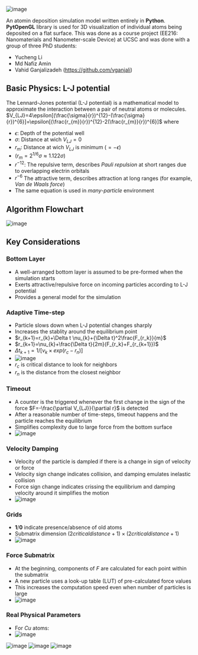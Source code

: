 ![image](https://user-images.githubusercontent.com/3451891/180629522-40221d15-3080-46cd-a5c4-5605326030da.png)

An atomin deposition simulation model written entirely in **Python**. **PytOpenGL** library is used for 3D visualization of individual atoms being deposited on a flat surface. This was done as a course project (EE216: Nanomaterials and Nanometer-scale Device) at UCSC and was done with a group of three PhD students:
- Yucheng Li
- Md Nafiz Amin
- Vahid Ganjalizadeh (https://github.com/vganjali)

## Basic Physics: L-J potential
The Lennard-Jones potential (L-J potential) is a mathematical model to approximate the interaction between a pair of neutral atoms or molecules.
$V_{LJ}=4\epsilon[(\frac{\sigma}{r})^{12}-(\frac{\sigma}{r})^{6}]=\epsilon[(\frac{r_{m}}{r})^{12}-2(\frac{r_{m}}{r})^{6}]$
where
- $\epsilon$: Depth of the potential well
- $\sigma$: Distance at wich $V_{LJ}=0$
- $r_m$: Distance at wich $V_{LJ}$ is minimum ($=-\epsilon$)
- ($r_m=2^{1/6}\sigma\approx1.122\sigma$)
- $r^{-12}$: The repulsive term, describes _Pauli repulsion_ at short ranges due to overlapping electrin orbitals
- $r^{-6}$ The attractive term, describes attraction at long ranges (for example, _Van de Waals force_)
- The same equation is used in _many-particle_ environment
## Algorithm Flowchart
![image](https://user-images.githubusercontent.com/3451891/180628036-f5ebe4eb-5005-4f4d-b9af-f44d51f2eb51.png)
## Key Considerations
### Bottom Layer
- A well-arranged bottom layer is assumed to be pre-formed when the simulation starts
- Exerts attractive/repulsive force on incoming particles according to L-J potential
- Provides a general model for the simulation
### Adaptive Time-step
- Particle slows down when L-J potential changes sharply
- Increases the stablity around the equilibrium point
- $r_{k+1}=r_{k}+\Delta t \nu_{k}+{\Delta t}^2\frac{F_{r_k}}{m}$
- $r_{k+1}=\nu_{k}+\frac{\Delta t}{2m}(F_{r_k}+F_{r_{k+1}})$
- $\Delta t_{k+1}={1}/{[\nu_k \times exp(r_c-r_n)]}$
- ![image](https://user-images.githubusercontent.com/3451891/180628689-55ee6a8d-0911-42f5-9350-632b8240069d.png)
- $r_c$ is critical distance to look for neighbors
- $r_n$ is the distance from the closest neighbor

### Timeout
- A counter is the triggered whenever the first change in the sign of the force $F=-\frac{\partial V_{LJ}}{\partial r}$ is detected
- After a reasonable number of time-steps, timeout happens and the particle reaches the equilibrium
- Simplifies complexity due to large force from the bottom surface
- ![image](https://user-images.githubusercontent.com/3451891/180628981-b93c798e-aefe-426c-98f0-afc8b6939bfc.png)

### Velocity Damping
- Velocity of the particle is dampled if there is a change in sign of velocity or force
- Velocity sign change indicates collision, and damping emulates inelastic collision
- Force sign change indicates crissing the equilibrium and damping velocity around it simplifies the motion
- ![image](https://user-images.githubusercontent.com/3451891/180628811-794cfc2f-8ed6-4389-ad1f-988defebfb52.png)

### Grids
- **1**/**0** indicate presence/absence of old atoms
- Submatrix dimension $(2 critical distance+1) \times (2 critical distance+1)$
- ![image](https://user-images.githubusercontent.com/3451891/180628870-8df63cb4-53af-4197-a47f-a6db53fb5fd6.png)

### Force Submatrix
- At the beginning, components of _F_ are calculated for each point within the submatrix
- A new particle uses a look-up table (LUT) of pre-calculated force values
- This increases the computation speed even when number of particles is large
- ![image](https://user-images.githubusercontent.com/3451891/180629030-543205f8-3060-4557-bb19-6ff8c130d890.png)


### Real Physical Parameters

- For _Cu_ atoms:
- ![image](https://user-images.githubusercontent.com/3451891/180628937-726dbce3-8b9c-4347-9367-a8a6a5204a98.png)


![image](https://user-images.githubusercontent.com/3451891/180629104-1f860d90-c5b9-4d6b-aa85-c049deb5f4c9.png)
![image](https://user-images.githubusercontent.com/3451891/180629108-0cfbdc5f-2bcf-40f1-9655-9e500cb1115c.png)
![image](https://user-images.githubusercontent.com/3451891/180629110-369719a0-ad57-47ab-aff1-663362ff229e.png)



